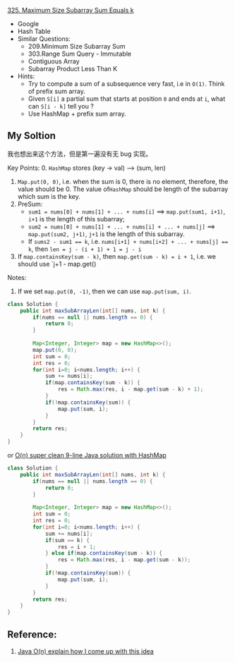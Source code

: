 [325. Maximum Size Subarray Sum Equals k](https://leetcode.com/problems/maximum-size-subarray-sum-equals-k/)

* Google
* Hash Table
* Similar Questions:
    * 209.Minimum Size Subarray Sum
    * 303.Range Sum Query - Immutable
    * Contiguous Array
    * Subarray Product Less Than K
* Hints:
    * Try to compute a sum of a subsequence very fast, i.e in `O(1)`. Think of prefix sum array.
    * Given `S[i]` a partial sum that starts at position `0` and ends at `i`, what can `S[i - k]` tell you ?
    * Use HashMap + prefix sum array.
    

## My Soltion 
我也想出来这个方法，但是第一遍没有无 bug 实现。

Key Points:
0. `HashMap` stores (key -> val) --> (sum, len)
1. `Map.put(0, 0)`, i.e. when the sum is 0, there is no element, therefore, the value should be 0. The value of`HashMap` should be length of the subarray which sum is the key. 
2. PreSum:
    * `sum1 = nums[0] + nums[1] + ... + nums[i]` ==> `map.put(sum1, i+1)`, `i+1` is the length of this subarray;
    * `sum2 = nums[0] + nums[1] + ... + nums[i] + ... + nums[j]` ==> `map.put(sum2, j+1)`, `j+1` is the length of this subarray.
    * If `sums2 - sum1 == k`, i.e. `nums[i+1] + nums[i+2] + ... + nums[j] == k`, then `len = j - (i + 1) + 1 = j - i`
3. If `map.containsKey(sum - k)`, then `map.get(sum - k) = i + 1`, i.e. we should use `j+1 - map.get()

Notes:
1. If we set `map.put(0, -1)`, then we can use `map.put(sum, i)`.

```java
class Solution {
    public int maxSubArrayLen(int[] nums, int k) {
        if(nums == null || nums.length == 0) {
            return 0;
        }
        
        Map<Integer, Integer> map = new HashMap<>();
        map.put(0, 0);
        int sum = 0;
        int res = 0;
        for(int i=0; i<nums.length; i++) {
            sum += nums[i];
            if(map.containsKey(sum - k)) {
                res = Math.max(res, i - map.get(sum - k) + 1);
            }
            if(!map.containsKey(sum)) {
                map.put(sum, i);
            }
        }
        return res;
    }
}
```

or [O(n) super clean 9-line Java solution with HashMap](https://leetcode.com/problems/maximum-size-subarray-sum-equals-k/discuss/77784/O(n)-super-clean-9-line-Java-solution-with-HashMap)

```java
class Solution {
    public int maxSubArrayLen(int[] nums, int k) {
        if(nums == null || nums.length == 0) {
            return 0;
        }
        
        Map<Integer, Integer> map = new HashMap<>();
        int sum = 0;
        int res = 0;
        for(int i=0; i<nums.length; i++) {
            sum += nums[i];
            if(sum == k) {
                res = i + 1;
            } else if(map.containsKey(sum - k)) {
                res = Math.max(res, i - map.get(sum - k));
            }
            if(!map.containsKey(sum)) {
                map.put(sum, i);
            }
        }
        return res;
    }
}
```


## Reference:
1. [Java O(n) explain how I come up with this idea](https://leetcode.com/problems/maximum-size-subarray-sum-equals-k/discuss/77778/Java-O(n)-explain-how-I-come-up-with-this-idea)
